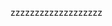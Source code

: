 
<!---
Luiz-Eduardo-de-Lima/Luiz-Eduardo-de-Lima is a ✨ special ✨ repository because its `README.md` (this file) appears on your GitHub profile.
You can click the Preview link to take a look at your changes.
--->
zzzzzzzzzzzzzzzzzzz

